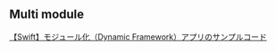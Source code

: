 ## Multi module

[【Swift】モジュール化（Dynamic Framework）アプリのサンプルコード](https://qiita.com/menomoto/items/dc17cc2f69fecf1193e6)
